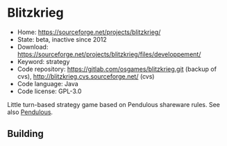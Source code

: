 # Blitzkrieg

- Home: https://sourceforge.net/projects/blitzkrieg/
- State: beta, inactive since 2012
- Download: https://sourceforge.net/projects/blitzkrieg/files/developpement/
- Keyword: strategy
- Code repository: https://gitlab.com/osgames/blitzkrieg.git (backup of cvs), http://blitzkrieg.cvs.sourceforge.net/ (cvs)
- Code language: Java
- Code license: GPL-3.0

Little turn-based strategy game based on Pendulous shareware rules.
See also [Pendulous](http://www.blackfalcongames.net/?p=225).

## Building
